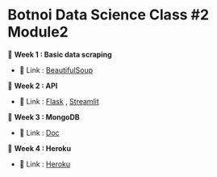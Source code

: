 # Botnoi Data Science Class #2 Module2
:pushpin: **Week 1 : Basic data scraping** 
- :link: Link : [BeautifulSoup](https://www.crummy.com/software/BeautifulSoup/bs4/doc/)
    
:pushpin: **Week 2 : API** 
- :link: Link : [Flask](https://flask.palletsprojects.com) , [Streamlit](https://www.streamlit.io)

:pushpin: **Week 3 : MongoDB** 
- :link: Link : [Doc](https://docs.mongodb.com)

:pushpin: **Week 4 : Heroku** 
- :link: Link : [Heroku](http://Heroku.com/)
